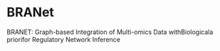 # BRANet
BRANET: Graph-based Integration of Multi-omics Data withBiologicala priorifor Regulatory Network Inference
